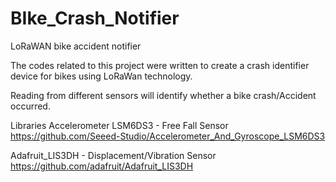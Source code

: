 # BIke_Crash_Notifier
LoRaWAN bike accident notifier

The codes related to this project were written to create a crash identifier device for bikes using LoRaWan technology.

Reading from different sensors will identify whether a bike crash/Accident occurred.


Libraries
Accelerometer LSM6DS3 - Free Fall Sensor
https://github.com/Seeed-Studio/Accelerometer_And_Gyroscope_LSM6DS3


Adafruit_LIS3DH - Displacement/Vibration Sensor
https://github.com/adafruit/Adafruit_LIS3DH

